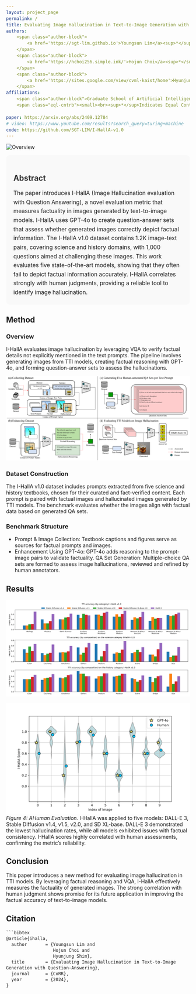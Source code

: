 ```yaml
---
layout: project_page
permalink: /
title: Evaluating Image Hallucination in Text-to-Image Generation with Question-Answering
authors:
    <span class="author-block">
        <a href='https://sgt-lim.github.io'>Youngsun Lim</a><sup>*</sup>,
    </span>
    <span class="author-block">
        <a href='https://hchoi256.simple.ink/'>Hojun Choi</a><sup>*</sup>,
    </span>
    <span class="author-block">
        <a href='https://sites.google.com/view/cvml-kaist/home'>Hyunjung Shim</a>
    </span>
affiliations:
    <span class="author-block">Graduate School of Artificial Intelligence, KAIST, Republic of Korea <br><b>AAAI 2025</b></span>
    <span class="eql-cntrb"><small><br><sup>*</sup>Indicates Equal Contribution</small></span>
          
paper: https://arxiv.org/abs/2409.12784
# video: https://www.youtube.com/results?search_query=turing+machine
code: https://github.com/SGT-LIM/I-HallA-v1.0
---
```


![Overview](/static/image/teaser.png)

<!-- Using HTML to center the abstract -->
<div class="columns is-centered has-text-centered" style="background-color: #f9f9f9; padding: 20px; border-radius: 10px;">
    <div class="column is-four-fifths">
        <h2 style="font-weight: bold; color: #333;">Abstract</h2>
        <div class="content has-text-justified" style="font-size: 1.1em; line-height: 1.6;">
            The paper introduces I-HallA (Image Hallucination evaluation with Question Answering), a novel evaluation metric that measures factuality in images generated by text-to-image models. I-HallA uses GPT-4o to create question-answer sets that assess whether generated images correctly depict factual information. The I-HallA v1.0 dataset contains 1.2K image-text pairs, covering science and history domains, with 1,000 questions aimed at challenging these images. This work evaluates five state-of-the-art models, showing that they often fail to depict factual information accurately. I-HallA correlates strongly with human judgments, providing a reliable tool to identify image hallucination.
        </div>
    </div>
</div>


<!-- > Note:  -->

## Method
### Overview
I-HallA evaluates image hallucination by leveraging VQA to verify factual details not explicitly mentioned in the text prompts. The pipeline involves generating images from TTI models, creating factual reasoning with GPT-4o, and forming question-answer sets to assess the hallucinations.

![Architecture](/static/image/architecture.png)

### Dataset Construction
The I-HallA v1.0 dataset includes prompts extracted from five science and history textbooks, chosen for their curated and fact-verified content. Each prompt is paired with factual images and hallucinated images generated by TTI models. The benchmark evaluates whether the images align with factual data based on generated QA sets.

### Benchmark Structure
- Prompt & Image Collection: Textbook captions and figures serve as sources for factual prompts and images.
- Enhancement Using GPT-4o: GPT-4o adds reasoning to the prompt-image pairs to validate factuality.
QA Set Generation: Multiple-choice QA sets are formed to assess image hallucinations, reviewed and refined by human annotators.

## Results
![Experimental Result](/static/image/exp.png)

![Human Evaluation](/static/image/human_eval.png)
*Figure 4: AHuman Evaluation.*
I-HallA was applied to five models: DALL-E 3, Stable Diffusion v1.4, v1.5, v2.0, and SD XL-base. DALL-E 3 demonstrated the lowest hallucination rates, while all models exhibited issues with factual consistency. I-HallA scores highly correlated with human assessments, confirming the metric’s reliability.


## Conclusion
This paper introduces a new method for evaluating image hallucination in TTI models. By leveraging factual reasoning and VQA, I-HallA effectively measures the factuality of generated images. The strong correlation with human judgment shows promise for its future application in improving the factual accuracy of text-to-image models.




## Citation
```
```bibtex
@article{ihalla,
  author       = {Youngsun Lim and
                  Hojun Choi and
                  Hyunjung Shim},
  title        = {Evaluating Image Hallucination in Text-to-Image Generation with Question-Answering},
  journal      = {CoRR},
  year         = {2024},
}
```
```
